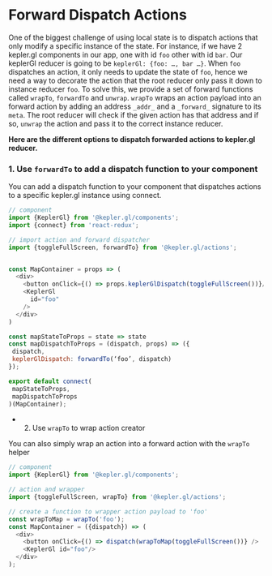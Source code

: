 # Forward Dispatch Actions

One of the biggest challenge of using local state is to dispatch actions that only modify a specific instance of the state. For instance, if we have 2 kepler.gl components in our app, one with id `foo` other with id `bar`. Our keplerGl reducer is going to be `keplerGl: {foo: …, bar …}`. When `foo` dispatches an action, it only needs to update the state of `foo`, hence we need a way to decorate the action that the root reducer only pass it down to instance reducer `foo`.  To solve this, we provide a set of forward functions called `wrapTo`, `forwardTo` and `unwrap`. `wrapTo` wraps an action payload into an forward action by adding an address `_addr_` and a `_forward_` signature to its `meta`. The root reducer will check if the given action has that address and if so, `unwrap` the action and pass it to the correct instance reducer.

**Here are the different options to dispatch forwarded actions to kepler.gl reducer.**

### 1. Use `forwardTo` to add a dispatch function to your component

You can add a dispatch function to your component that dispatches actions to a specific kepler.gl instance using connect.

```js
// component
import {KeplerGl} from '@kepler.gl/components';
import {connect} from 'react-redux';

// import action and forward dispatcher
import {toggleFullScreen, forwardTo} from '@kepler.gl/actions';


const MapContainer = props => (
  <div>
    <button onClick={() => props.keplerGlDispatch(toggleFullScreen())}/>
    <KeplerGl
      id="foo"
    />
  </div>
)

const mapStateToProps = state => state
const mapDispatchToProps = (dispatch, props) => ({
 dispatch,
 keplerGlDispatch: forwardTo(‘foo’, dispatch)
});

export default connect(
 mapStateToProps,
 mapDispatchToProps
)(MapContainer);
```

- 2. Use `wrapTo`  to wrap action creator

You can also simply wrap an action into a forward action with the `wrapTo` helper

```js
// component
import {KeplerGl} from '@kepler.gl/components';

// action and wrapper
import {toggleFullScreen, wrapTo} from '@kepler.gl/actions';

// create a function to wrapper action payload to 'foo'
const wrapToMap = wrapTo('foo');
const MapContainer = ({dispatch}) => (
  <div>
    <button onClick={() => dispatch(wrapToMap(toggleFullScreen())} />
    <KeplerGl id="foo"/>
  </div>
);

```
